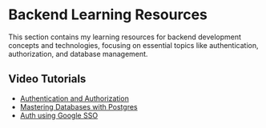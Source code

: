 # Backend Learning Resources

This section contains my learning resources for backend development concepts and technologies, focusing on essential topics like authentication, authorization, and database management.

## Video Tutorials

- [Authentication and Authorization](https://www.youtube.com/watch?v=A95rliroC8Q&list=PLui3EUkuMTPgZcV0QhQrOcwMPcBCcd_Q1&index=8)
- [Mastering Databases with Postgres](https://youtu.be/F7Vwp2Xo5Do?si=VHmwjY2Tb_oui2Kl)
- [Auth using Google SSO](https://www.freecodecamp.org/news/how-to-authenticate-users-with-nextauth-in-nextjs-app-and-pages-router/?utm_source=chatgpt.com)